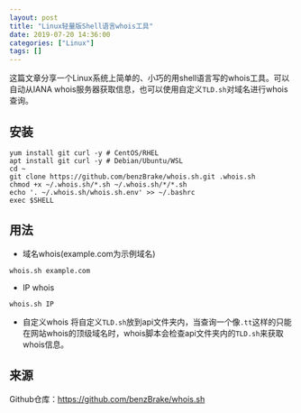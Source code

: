 ```yaml
---
layout: post
title: "Linux轻量版Shell语言whois工具"
date: 2019-07-20 14:36:00
categories: ["Linux"]
tags: []
---
```

这篇文章分享一个Linux系统上简单的、小巧的用shell语言写的whois工具。可以自动从IANA whois服务器获取信息，也可以使用自定义`TLD.sh`对域名进行whois查询。
<!--more-->
## 安装
```shell
yum install git curl -y # CentOS/RHEL
apt install git curl -y # Debian/Ubuntu/WSL
cd ~
git clone https://github.com/benzBrake/whois.sh.git .whois.sh
chmod +x ~/.whois.sh/*.sh ~/.whois.sh/*/*.sh
echo '. ~/.whois.sh/whois.sh.env' >> ~/.bashrc
exec $SHELL
```
## 用法
- 域名whois(example.com为示例域名)
```shell
whois.sh example.com
```

- IP whois
```shell
whois.sh IP
```

- 自定义whois
将自定义`TLD.sh`放到api文件夹内，当查询一个像`.tt`这样的只能在网站whois的顶级域名时，whois脚本会检查api文件夹内的`TLD.sh`来获取whois信息。


## 来源
Github仓库：https://github.com/benzBrake/whois.sh
